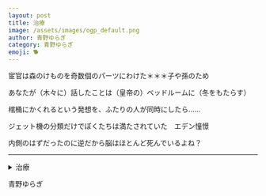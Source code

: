```yaml
---
layout: post
title: 治療
image: /assets/images/ogp_default.png
author: 青野ゆらぎ
category: 青野ゆらぎ
emoji: 🐕
---
```


<div class="tanka-area"><div class="tanka">
<p>宦官は森のけものを奇数個のパーツにわけた＊＊＊子や孫のため</p>

<p>あなたが（木々に）話したことは（皇帝の）ベッドルームに（冬をもたらす）</p>

<p>棺桶にかくれるという発想を、ふたりの人が同時にしたら……</p>

<p>ジェット機の分類だけでぼくたちは満たされていた　エデン憧憬</p>

<p>内側のはずだったのに逆だから脳はほとんど死んでいるよね？</p>

</div></div>

---

<details><summary>治療</summary>
宦官は森のけものを奇数個のパーツにわけた＊＊＊子や孫のため<br/>
あなたが（誰に？ ）話したことは光学の論文になる　朝の多雨林<br/>
棺桶にかくれるという発想を、ふたりの人が同時にしたら……<br/>
ジェット機の分類だけでぼくたちは満たされていた　エデン憧憬<br/>
内側のはずだったのに逆だから脳はほとんど死んでいるよね？<br/>
<br/>

</details>

青野ゆらぎ
